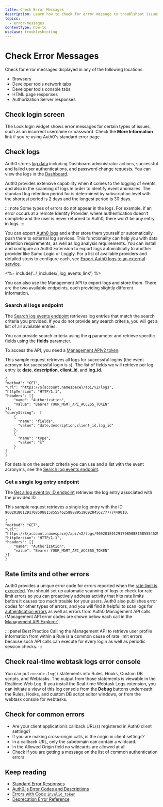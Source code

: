 ```yaml
---
title: Check Error Messages
description: Learn how to check for error message to troublshoot issues. 
topics:
  - error-messages
contentType: how-to
useCase: troubleshooting
---
```


# Check Error Messages

Check for error messages displayed in any of the following locations:

* Browsers
* Developer tools network tabs
* Developer tools console tabs
* HTML page responses
* Authorization Server responses

## Check login screen

The Lock login widget shows error messages for certain types of issues, such as an incorrect username or password. Check the **More Information** link if you're using Auth0's standard error page.

## Check logs

Auth0 stores [log data](/logs) including Dashboard administrator actions, successful and failed user authentications, and password change requests. You can view the logs in the [Dashboard](${manage_url}/#/logs).

Auth0 provides extensive capability when it comes to the logging of events, and also in the scanning of logs in order to identify event anomalies. The standard log retention period for is determined by subscription level with the shortest period is 2 days and the longest period is 30 days. 

::: note
Some types of errors do not appear in the logs. For example, if an error occurs at a remote Identity Provider, where authentication doesn’t complete and the user is never returned to Auth0, there won’t be any entry in logs. 
:::

You can export [Auth0 logs](/logs) and either store them yourself or automatically push them to external log services. This functionality can help you with data retention requirements, as well as log analysis requirements. You can install and configure an Auth0 Extension to export logs automatically to another provider like Sumo Logic or Loggly. For a list of available providers and detailed steps to configure each, see [Export Auth0 logs to an external service](/extensions#export-auth0-logs-to-an-external-service).

<%= include('../_includes/_log_events_link') %>

You can also use the Management API to export logs and store them. There are the two available endpoints, each providing slightly different information.

### Search all logs endpoint

The [Search log events endpoint](/api/management/v2#!/Logs/get_logs) retrieves log entries that match the search criteria you provided. If you do not provide any search criteria, you will get a list of all available entries. 

You can provide search criteria using the **q** parameter and retrieve specific fields using the **fields** parameter. 

To access the API, you need a [Management APIv2 token](/api/management/v2/tokens).

This sample request retrieves all logs for successful logins (the event acronym for successful login is `s`). The list of fields we will retrieve per log entry is: **date**, **description**, **client_id**, and **log_id**.

```har
{
"method": "GET",
"url": "https://${account.namespace}/api/v2/logs",
"httpVersion": "HTTP/1.1",
"headers": [{
    "name": "Authorization",
    "value": "Bearer YOUR_MGMT_API_ACCESS_TOKEN"
}],
"queryString":  [
    {
      "name": "fields",
      "value": "date,description,client_id,log_id"
    },
    {
      "name": "type",
      "value": "s"
    }
]
}
```

For details on the search criteria you can use and a list with the event acronyms, see the [Search log events endpoint](/api/management/v2#!/Logs/get_logs).

### Get a single log entry endpoint

The [Get a log event by ID endpoint](/api/management/v2#!/Logs/get_logs_by_id) retrieves the log entry associated with the provided ID.

This sample request retrieves a single log entry with the ID `90020180129170850881585554625888895190928456277777449010`.

```har
{
"method": "GET",
"url": "https://${account.namespace}/api/v2/logs/90020180129170850881585554625888895190928456277777449010",
"httpVersion": "HTTP/1.1",
"headers": [{
    "name": "Authorization",
    "value": "Bearer YOUR_MGMT_API_ACCESS_TOKEN"
}]
}
```

## Rate limits and other errors

Auth0 provides a unique error code for errors reported when the [rate limit is exceeded](/policies/rate-limits#exceeding-the-rate-limit). You should set up automatic scanning of logs to check for rate limit errors so you can proactively address activity that hits rate limits before it causes too much trouble for your users. Auth0 also publishes error codes for other types of errors, and you will find it helpful to scan logs for [authentication errors](/libraries/error-messages) as well as errors from Auth0 Management API calls (Management API error codes are shown below each call in the [Management API Explorer](/api/management/v2)).

::: panel Best Practice
Calling the Management API to retrieve user profile information from within a Rule is a common cause of rate limit errors because such API calls can execute for every login as well as periodic session checks.
:::

## Check real-time webtask logs error console

You can put `console.log()` statements into Rules, Hooks, Custom DB scripts, and Webtasks. The output from those statements is viewable in the Realtime Web Log. If you install the Real-time Webtask Logs extension, you can initiate a view of this log console from the **Debug** buttons underneath the Rules, Hooks, and custom DB script editor windows, or from the webtask console for webtasks.

## Check for common errors

* Are your client application’s callback URL(s) registered in Auth0 client settings?
* If you are making cross-origin calls, is the origin in client settings? 
* In a callback URL, only the subdomain can contain a wildcard.
* In the Allowed Origin field no wildcards are allowed at all.
* Check if you are getting a message on the list of common authentication errors

## Keep reading

* [Standard Error Responses](/api/authentication#standard-error-responses)
* [Auth0.js Error Codes and Descriptions](/libraries/auth0js/v9#error-codes-and-descriptions)
* [Errors with Code `invalid_token`](/troubleshoot/references/invalid-token)
* [Deprecation Error Reference](/troubleshoot/references/deprecation-errors)